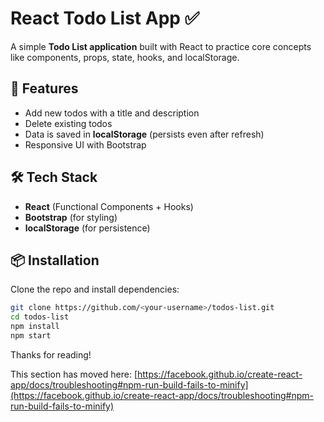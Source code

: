 # React Todo List App ✅

A simple **Todo List application** built with React to practice core concepts like components, props, state, hooks, and localStorage.

## 🚀 Features
- Add new todos with a title and description  
- Delete existing todos  
- Data is saved in **localStorage** (persists even after refresh)  
- Responsive UI with Bootstrap  

## 🛠️ Tech Stack
- **React** (Functional Components + Hooks)  
- **Bootstrap** (for styling)  
- **localStorage** (for persistence)  

## 📦 Installation
Clone the repo and install dependencies:

```bash
git clone https://github.com/<your-username>/todos-list.git
cd todos-list
npm install
npm start
```
Thanks for reading!




This section has moved here: [https://facebook.github.io/create-react-app/docs/troubleshooting#npm-run-build-fails-to-minify](https://facebook.github.io/create-react-app/docs/troubleshooting#npm-run-build-fails-to-minify)
